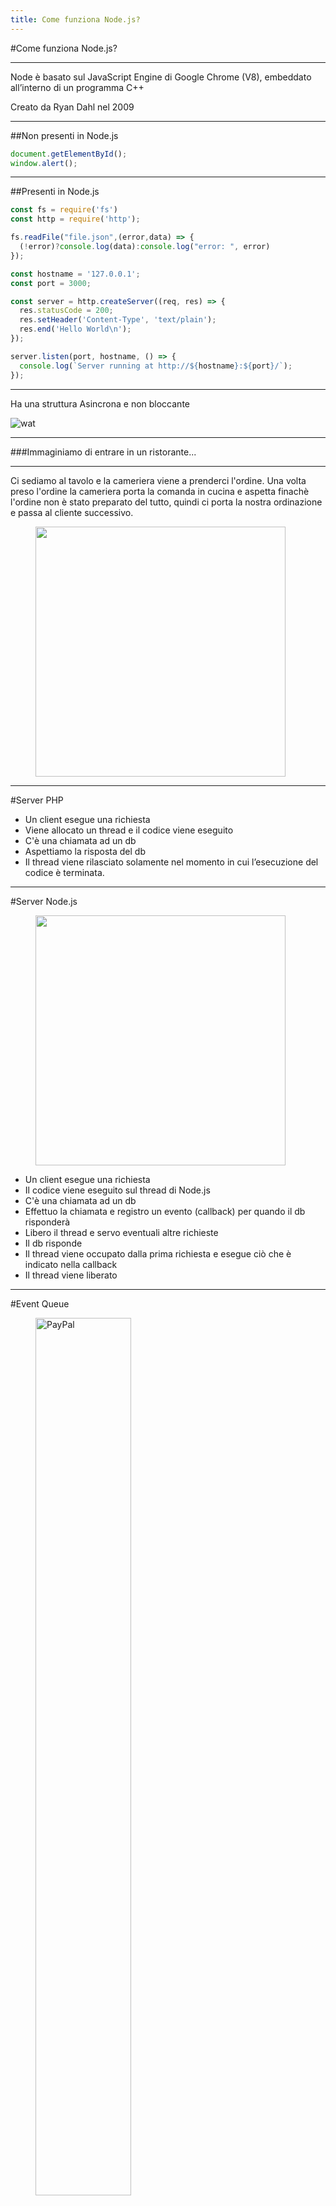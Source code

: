 ```yaml
---
title: Come funziona Node.js?
---
```


#Come funziona Node.js?

---

Node è basato sul JavaScript Engine di Google Chrome (V8), embeddato all’interno di un programma C++

Creato da Ryan Dahl nel 2009

---

##Non presenti in Node.js

```js
document.getElementById();
window.alert();
```

---

##Presenti in Node.js

```js
const fs = require('fs')
const http = require('http');

fs.readFile("file.json",(error,data) => { 
  (!error)?console.log(data):console.log("error: ", error) 
});

const hostname = '127.0.0.1';
const port = 3000;

const server = http.createServer((req, res) => {
  res.statusCode = 200;
  res.setHeader('Content-Type', 'text/plain');
  res.end('Hello World\n');
});

server.listen(port, hostname, () => {
  console.log(`Server running at http://${hostname}:${port}/`);
});
```

---

Ha una struttura Asincrona e non bloccante

![wat](https://media.tenor.com/images/28082369bfa2b077cdd5f678c17656bc/tenor.gif)

---

###Immaginiamo di entrare in un ristorante...

---

<div class="row">
<div class="col-6  align-self-center">

Ci sediamo al tavolo e la cameriera viene a prenderci l'ordine.
Una volta preso l'ordine la cameriera porta la comanda in cucina e aspetta finachè l'ordine non è stato preparato del tutto,
quindi ci porta la nostra ordinazione e passa al cliente successivo.

</div>
<div class="col-6  align-self-center">

<figure class="box-shadow">
<img src="https://cdn.lifehack.org/wp-content/uploads/2013/02/cut-into-line.jpg" style="width: 400px">
</figure>

</div>
</div>


---

#Server PHP

- Un client esegue una richiesta 
- Viene allocato un thread e il codice viene eseguito
- C'è una chiamata ad un db
- Aspettiamo la risposta del db
- Il thread viene rilasciato solamente nel momento in cui l’esecuzione del codice è terminata.


---

#Server Node.js

<div class="row">
<div class="col-6  align-self-center">

<figure class="box-shadow">
<img src="
https://images.assettype.com/tgdaily%2F2016-09%2Facf80e86-b0c7-489d-bc3a-ded94b830817%2Fwhy-so-asynchronous-640x480.jpg?w=480&auto=format%2Ccompress&fit=max" style="width: 400px">
</figure>

</div>
<div class="col-6  align-self-center">

- Un client esegue una richiesta 
- Il codice viene eseguito sul thread di Node.js
- C'è una chiamata ad un db
- Effettuo la chiamata e registro un evento (callback) per quando il db risponderà
- Libero il thread e servo eventuali altre richieste
- Il db risponde
- Il thread viene occupato dalla prima richiesta e esegue ciò che è indicato nella callback
- Il thread viene liberato

</div>
</div>



---

#Event Queue


<figure class="box-shadow">
<img src="https://www.sciano.net/images/post/14/as_blog_javascript_event_loop.png" alt="PayPal" style="width:60%;"/>
</figure>

---

<div class="row">
<div class="col-6  align-self-center">

<figure class="box-shadow">
<img src="
https://miro.medium.com/max/722/1*UN325lO3m7E30D-KdpiKAw.png" style="width: 400px">
</figure>

</div>
<div class="col-6  align-self-center">


Questa struttura asincrona fa si che Node.js sia perfetto per sviluppare applicazione I/O intensive, applicazioni in real time
e web server altamente scalabili che possono servire un grosso numero di uteni contemporaneamente.

</div>
</div>

